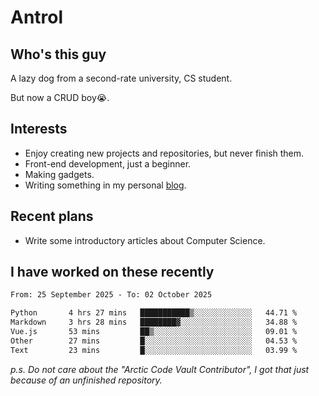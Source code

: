 # Antrol

## Who's this guy

A lazy dog from a second-rate university, CS student.

But now a CRUD boy😭.

## Interests

* Enjoy creating new projects and repositories, but never finish them.
* Front-end development, just a beginner.
* Making gadgets.
* Writing something in my personal [blog](https://blog.antrol.xyz/).

## Recent plans

* Write some introductory articles about Computer Science.

<!--
* Try to develop a website for [Anime4KCPP](https://github.com/TianZerL/Anime4KCPP).
* Develop a Markdown renderer which user can customize its css, of course it is GUI-based.~~(If I could finish  it before getting bored)~~
* Work with my [teammates](https://github.com/SWJTU-Lazy-Dogs).
* Find something interests me, as a hobby after finishing my ~~boring~~ homework.
-->

## I have worked on these recently

<!--START_SECTION:waka-->

```txt
From: 25 September 2025 - To: 02 October 2025

Python       4 hrs 27 mins   ███████████▒░░░░░░░░░░░░░   44.71 %
Markdown     3 hrs 28 mins   ████████▓░░░░░░░░░░░░░░░░   34.88 %
Vue.js       53 mins         ██▒░░░░░░░░░░░░░░░░░░░░░░   09.01 %
Other        27 mins         █░░░░░░░░░░░░░░░░░░░░░░░░   04.53 %
Text         23 mins         █░░░░░░░░░░░░░░░░░░░░░░░░   03.99 %
```

<!--END_SECTION:waka-->

*p.s.  Do not care about the "Arctic Code Vault Contributor", I got that just because of an unfinished repository.*

<!--
**qzmlgfj/qzmlgfj** is a ✨ _special_ ✨ repository because its `README.md` (this file) appears on your GitHub profile.

Here are some ideas to get you started:

- 🔭 I’m currently working on ...
- 🌱 I’m currently learning ...
- 👯 I’m looking to collaborate on ...
- 🤔 I’m looking for help with ...
- 💬 Ask me about ...
- 📫 How to reach me: ...
- 😄 Pronouns: ...
- ⚡ Fun fact: ...
-->
